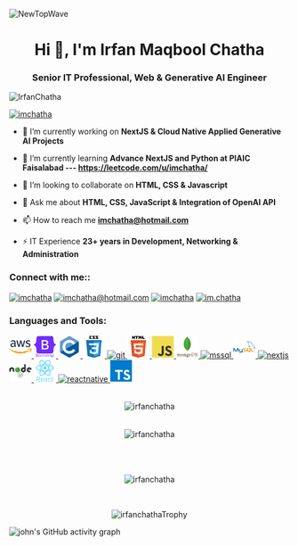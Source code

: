 ![NewTopWave](https://user-images.githubusercontent.com/81550376/180223627-d18d8aeb-4f5e-4715-94db-65b1b85822f1.svg)
<h1 align="center">Hi 👋, I'm Irfan Maqbool Chatha</h1>
<h3 align="center">Senior IT Professional, Web & Generative AI Engineer</h3>

<p align="left"> <img src="https://komarev.com/ghpvc/?username=irfanchatha&label=Profile%20views&color=0e75b6&style=flat" alt="IrfanChatha" /> </p>

<p align="left"> <a href="https://twitter.com/imchatha" target="blank"><img src="https://img.shields.io/twitter/follow/imchatha?logo=twitter&style=for-the-badge" alt="imchatha" /></a> </p>

- 🔭 I’m currently working on **NextJS & Cloud Native Applied Generative AI Projects**

- 🌱 I’m currently learning **Advance NextJS and Python at PIAIC Faisalabad --- https://leetcode.com/u/imchatha/**

- 👯 I’m looking to collaborate on **HTML, CSS & Javascript**

- 💬 Ask me about **HTML, CSS, JavaScript & Integration of OpenAI API**

- 📫 How to reach me **imchatha@hotmail.com**

- ⚡ IT Experience **23+ years in Development, Networking & Administration**

<h3 align="left">Connect with me::</h3>
<p align="left">
<a href="https://twitter.com/imchatha" target="blank"><img align="center" src="https://raw.githubusercontent.com/rahuldkjain/github-profile-readme-generator/master/src/images/icons/Social/twitter.svg" alt="imchatha" height="30" width="40" /></a>
<a href="https://www.linkedin.com/in/irfan-chatha/" target="blank"><img align="center" src="https://raw.githubusercontent.com/rahuldkjain/github-profile-readme-generator/master/src/images/icons/Social/linked-in-alt.svg" alt="imchatha@hotmail.com" height="30" width="40" /></a>
<a href="https://www.facebook.com/irfan.chatha.3?mibextid=ZbWKwL" target="blank"><img align="center" src="https://raw.githubusercontent.com/rahuldkjain/github-profile-readme-generator/master/src/images/icons/Social/facebook.svg" alt="imchatha" height="30" width="40" /></a>
<a href="https://instagram.com/im.chatha" target="blank"><img align="center" src="https://raw.githubusercontent.com/rahuldkjain/github-profile-readme-generator/master/src/images/icons/Social/instagram.svg" alt="im.chatha" height="30" width="40" /></a>
</p>

<h3 align="left">Languages and Tools:</h3>
<p align="left"> <a href="https://aws.amazon.com" target="_blank" rel="noreferrer"> <img src="https://raw.githubusercontent.com/devicons/devicon/master/icons/amazonwebservices/amazonwebservices-original-wordmark.svg" alt="aws" width="40" height="40"/> </a> <a href="https://getbootstrap.com" target="_blank" rel="noreferrer"> <img src="https://raw.githubusercontent.com/devicons/devicon/master/icons/bootstrap/bootstrap-plain-wordmark.svg" alt="bootstrap" width="40" height="40"/> </a> <a href="https://www.cprogramming.com/" target="_blank" rel="noreferrer"> <img src="https://raw.githubusercontent.com/devicons/devicon/master/icons/c/c-original.svg" alt="c" width="40" height="40"/> </a> <a href="https://www.w3schools.com/css/" target="_blank" rel="noreferrer"> <img src="https://raw.githubusercontent.com/devicons/devicon/master/icons/css3/css3-original-wordmark.svg" alt="css3" width="40" height="40"/> </a> <a href="https://git-scm.com/" target="_blank" rel="noreferrer"> <img src="https://www.vectorlogo.zone/logos/git-scm/git-scm-icon.svg" alt="git" width="40" height="40"/> </a> <a href="https://www.w3.org/html/" target="_blank" rel="noreferrer"> <img src="https://raw.githubusercontent.com/devicons/devicon/master/icons/html5/html5-original-wordmark.svg" alt="html5" width="40" height="40"/> </a> <a href="https://developer.mozilla.org/en-US/docs/Web/JavaScript" target="_blank" rel="noreferrer"> <img src="https://raw.githubusercontent.com/devicons/devicon/master/icons/javascript/javascript-original.svg" alt="javascript" width="40" height="40"/> </a> <a href="https://www.mongodb.com/" target="_blank" rel="noreferrer"> <img src="https://raw.githubusercontent.com/devicons/devicon/master/icons/mongodb/mongodb-original-wordmark.svg" alt="mongodb" width="40" height="40"/> </a> <a href="https://www.microsoft.com/en-us/sql-server" target="_blank" rel="noreferrer"> <img src="https://www.svgrepo.com/show/303229/microsoft-sql-server-logo.svg" alt="mssql" width="40" height="40"/> </a> <a href="https://www.mysql.com/" target="_blank" rel="noreferrer"> <img src="https://raw.githubusercontent.com/devicons/devicon/master/icons/mysql/mysql-original-wordmark.svg" alt="mysql" width="40" height="40"/> </a> <a href="https://nextjs.org/" target="_blank" rel="noreferrer"> <img src="https://cdn.worldvectorlogo.com/logos/nextjs-2.svg" alt="nextjs" width="40" height="40"/> </a> <a href="https://nodejs.org" target="_blank" rel="noreferrer"> <img src="https://raw.githubusercontent.com/devicons/devicon/master/icons/nodejs/nodejs-original-wordmark.svg" alt="nodejs" width="40" height="40"/> </a> <a href="https://reactjs.org/" target="_blank" rel="noreferrer"> <img src="https://raw.githubusercontent.com/devicons/devicon/master/icons/react/react-original-wordmark.svg" alt="react" width="40" height="40"/> </a> <a href="https://reactnative.dev/" target="_blank" rel="noreferrer"> <img src="https://reactnative.dev/img/header_logo.svg" alt="reactnative" width="40" height="40"/> </a> <a href="https://www.typescriptlang.org/" target="_blank" rel="noreferrer"> <img src="https://raw.githubusercontent.com/devicons/devicon/master/icons/typescript/typescript-original.svg" alt="typescript" width="40" height="40"/> </a> </p>

<p align="center">&nbsp;<br><img align="center" src="https://github-readme-stats.vercel.app/api?username=irfanchatha&show_icons=true&locale=en" alt="irfanchatha" /></p>

<p align="center"><br><img align="center" src="https://github-readme-streak-stats.herokuapp.com/?user=irfanchatha&" alt="irfanchatha" /></p>
<br />

<p align="center"><br><img align="center" src="https://github-readme-stats.vercel.app/api/top-langs?username=irfanchatha&show_icons=true&locale=en&layout=compact" alt="irfanchatha" /></p>

<br />

<p align="center"><img align="center" src="https://github-trophies.vercel.app/?username=irfanchatha&column=6&theme=algolia" alt="irfanchathaTrophy" /></p>

![john's GitHub activity graph]( https://github-readme-activity-graph.vercel.app/graph?username=irfanchatha&theme=react-dark&area=true&hide_border=true#gh-light-mode-only)
